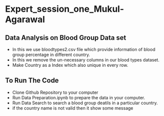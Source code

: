 # Expert_session_one_Mukul-Agarawal

## Data Analysis on Blood Group Data set
* In this we use bloodtypes2.csv file which provide information of blood group percentage in different country.
* In this we remove the un-necessary columns in our blood types dataset.
* Make Country as a Index which also unique in every row.

## To Run The Code
* Clone Github Repository to your computer
* Run Data Preparation.ipynb to prepare the data in your computer.
* Run Data Search to search a blood group deatils in a particular country.
* if the country name is not valid then it show some message
